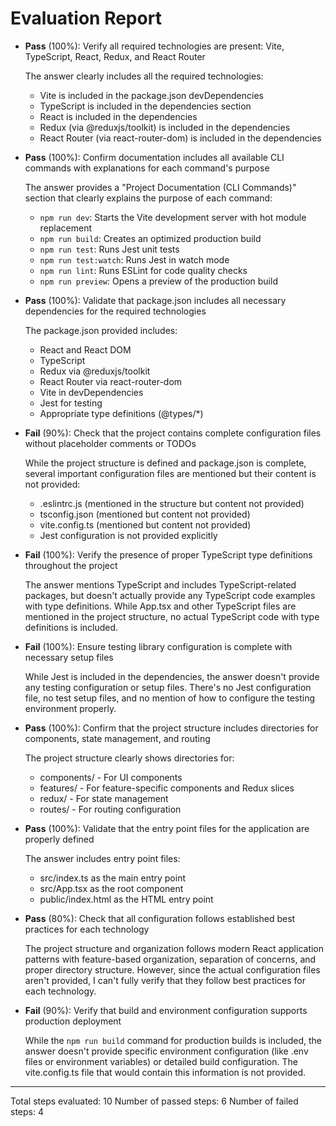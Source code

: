 # Evaluation Report

- **Pass** (100%): Verify all required technologies are present: Vite, TypeScript, React, Redux, and React Router
  
  The answer clearly includes all the required technologies:
  - Vite is included in the package.json devDependencies
  - TypeScript is included in the dependencies section
  - React is included in the dependencies
  - Redux (via @reduxjs/toolkit) is included in the dependencies
  - React Router (via react-router-dom) is included in the dependencies

- **Pass** (100%): Confirm documentation includes all available CLI commands with explanations for each command's purpose
  
  The answer provides a "Project Documentation (CLI Commands)" section that clearly explains the purpose of each command:
  - `npm run dev`: Starts the Vite development server with hot module replacement
  - `npm run build`: Creates an optimized production build
  - `npm run test`: Runs Jest unit tests
  - `npm run test:watch`: Runs Jest in watch mode
  - `npm run lint`: Runs ESLint for code quality checks
  - `npm run preview`: Opens a preview of the production build

- **Pass** (100%): Validate that package.json includes all necessary dependencies for the required technologies
  
  The package.json provided includes:
  - React and React DOM
  - TypeScript
  - Redux via @reduxjs/toolkit
  - React Router via react-router-dom
  - Vite in devDependencies
  - Jest for testing
  - Appropriate type definitions (@types/*)

- **Fail** (90%): Check that the project contains complete configuration files without placeholder comments or TODOs
  
  While the project structure is defined and package.json is complete, several important configuration files are mentioned but their content is not provided:
  - .eslintrc.js (mentioned in the structure but content not provided)
  - tsconfig.json (mentioned but content not provided)
  - vite.config.ts (mentioned but content not provided)
  - Jest configuration is not provided explicitly

- **Fail** (100%): Verify the presence of proper TypeScript type definitions throughout the project
  
  The answer mentions TypeScript and includes TypeScript-related packages, but doesn't actually provide any TypeScript code examples with type definitions. While App.tsx and other TypeScript files are mentioned in the project structure, no actual TypeScript code with type definitions is included.

- **Fail** (100%): Ensure testing library configuration is complete with necessary setup files
  
  While Jest is included in the dependencies, the answer doesn't provide any testing configuration or setup files. There's no Jest configuration file, no test setup files, and no mention of how to configure the testing environment properly.

- **Pass** (100%): Confirm that the project structure includes directories for components, state management, and routing
  
  The project structure clearly shows directories for:
  - components/ - For UI components
  - features/ - For feature-specific components and Redux slices
  - redux/ - For state management
  - routes/ - For routing configuration

- **Pass** (100%): Validate that the entry point files for the application are properly defined
  
  The answer includes entry point files:
  - src/index.ts as the main entry point
  - src/App.tsx as the root component
  - public/index.html as the HTML entry point

- **Pass** (80%): Check that all configuration follows established best practices for each technology
  
  The project structure and organization follows modern React application patterns with feature-based organization, separation of concerns, and proper directory structure. However, since the actual configuration files aren't provided, I can't fully verify that they follow best practices for each technology.

- **Fail** (90%): Verify that build and environment configuration supports production deployment
  
  While the `npm run build` command for production builds is included, the answer doesn't provide specific environment configuration (like .env files or environment variables) or detailed build configuration. The vite.config.ts file that would contain this information is not provided.

---

Total steps evaluated: 10
Number of passed steps: 6
Number of failed steps: 4